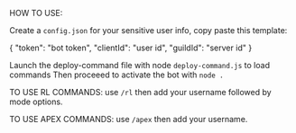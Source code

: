 HOW TO USE:

Create a `config.json` for your sensitive user info, copy paste this template: 

{
	"token": "bot token",
	"clientId": "user id",
	"guildId": "server id"
}

Launch the deploy-command file with node `deploy-command.js` to load commands
Then proceeed to activate the bot with `node .`


TO USE RL COMMANDS:
use `/rl` then add your username followed by mode options.

TO USE APEX COMMANDS:
use `/apex` then add your username.